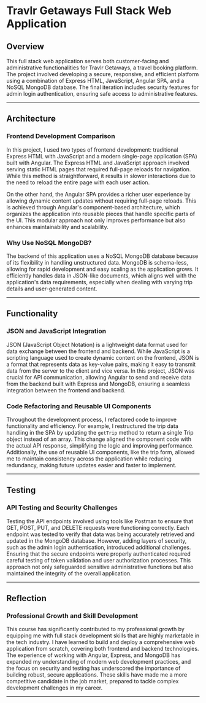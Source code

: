 # Travlr Getaways Full Stack Web Application

## Overview

This full stack web application serves both customer-facing and administrative functionalities for Travlr Getaways, a travel booking platform. The project involved developing a secure, responsive, and efficient platform using a combination of Express HTML, JavaScript, Angular SPA, and a NoSQL MongoDB database. The final iteration includes security features for admin login authentication, ensuring safe access to administrative features.

---

## Architecture

### Frontend Development Comparison

In this project, I used two types of frontend development: traditional Express HTML with JavaScript and a modern single-page application (SPA) built with Angular. The Express HTML and JavaScript approach involved serving static HTML pages that required full-page reloads for navigation. While this method is straightforward, it results in slower interactions due to the need to reload the entire page with each user action.

On the other hand, the Angular SPA provides a richer user experience by allowing dynamic content updates without requiring full-page reloads. This is achieved through Angular's component-based architecture, which organizes the application into reusable pieces that handle specific parts of the UI. This modular approach not only improves performance but also enhances maintainability and scalability.

### Why Use NoSQL MongoDB?

The backend of this application uses a NoSQL MongoDB database because of its flexibility in handling unstructured data. MongoDB is schema-less, allowing for rapid development and easy scaling as the application grows. It efficiently handles data in JSON-like documents, which aligns well with the application's data requirements, especially when dealing with varying trip details and user-generated content.

---

## Functionality

### JSON and JavaScript Integration

JSON (JavaScript Object Notation) is a lightweight data format used for data exchange between the frontend and backend. While JavaScript is a scripting language used to create dynamic content on the frontend, JSON is a format that represents data as key-value pairs, making it easy to transmit data from the server to the client and vice versa. In this project, JSON was crucial for API communication, allowing Angular to send and receive data from the backend built with Express and MongoDB, ensuring a seamless integration between the frontend and backend.

### Code Refactoring and Reusable UI Components

Throughout the development process, I refactored code to improve functionality and efficiency. For example, I restructured the trip data handling in the SPA by updating the `getTrip` method to return a single Trip object instead of an array. This change aligned the component code with the actual API response, simplifying the logic and improving performance. Additionally, the use of reusable UI components, like the trip form, allowed me to maintain consistency across the application while reducing redundancy, making future updates easier and faster to implement.

---

## Testing

### API Testing and Security Challenges

Testing the API endpoints involved using tools like Postman to ensure that GET, POST, PUT, and DELETE requests were functioning correctly. Each endpoint was tested to verify that data was being accurately retrieved and updated in the MongoDB database. However, adding layers of security, such as the admin login authentication, introduced additional challenges. Ensuring that the secure endpoints were properly authenticated required careful testing of token validation and user authorization processes. This approach not only safeguarded sensitive administrative functions but also maintained the integrity of the overall application.

---

## Reflection

### Professional Growth and Skill Development

This course has significantly contributed to my professional growth by equipping me with full stack development skills that are highly marketable in the tech industry. I have learned to build and deploy a comprehensive web application from scratch, covering both frontend and backend technologies. The experience of working with Angular, Express, and MongoDB has expanded my understanding of modern web development practices, and the focus on security and testing has underscored the importance of building robust, secure applications. These skills have made me a more competitive candidate in the job market, prepared to tackle complex development challenges in my career.

---
